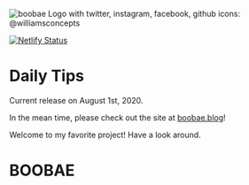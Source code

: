 ![boobae Logo with twitter, instagram, facebook, github icons: @williamsconcepts](https://boobae.blog/page-meta-img-cropped.jpg)

[![Netlify Status](https://api.netlify.com/api/v1/badges/1fa96af5-969b-4e48-8e64-13d192b13960/deploy-status)](https://app.netlify.com/sites/boobae/deploys)

# Daily Tips

Current release on August 1st, 2020.

In the mean time, please check out the site at [boobae.blog](https://boobae.blog)!

Welcome to my favorite project! Have a look around.
# BOOBAE
